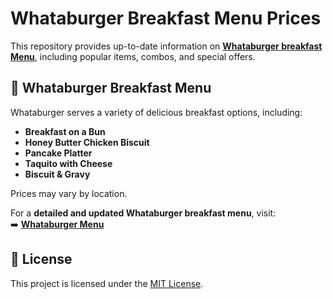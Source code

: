 # Whataburger Breakfast Menu Prices

This repository provides up-to-date information on **[Whataburger breakfast Menu](https://rkhosa.github.io/Whataburger-Menu-Prices/)**, including popular items, combos, and special offers.

## 🍔 Whataburger Breakfast Menu  

Whataburger serves a variety of delicious breakfast options, including:  

- **Breakfast on a Bun**  
- **Honey Butter Chicken Biscuit**  
- **Pancake Platter**  
- **Taquito with Cheese**  
- **Biscuit & Gravy**  

Prices may vary by location.  

For a **detailed and updated Whataburger breakfast menu**, visit:  
➡️ **[Whataburger Menu](https://whatburgermenu.com)**  

## 📜 License  

This project is licensed under the [MIT License](LICENSE). 
